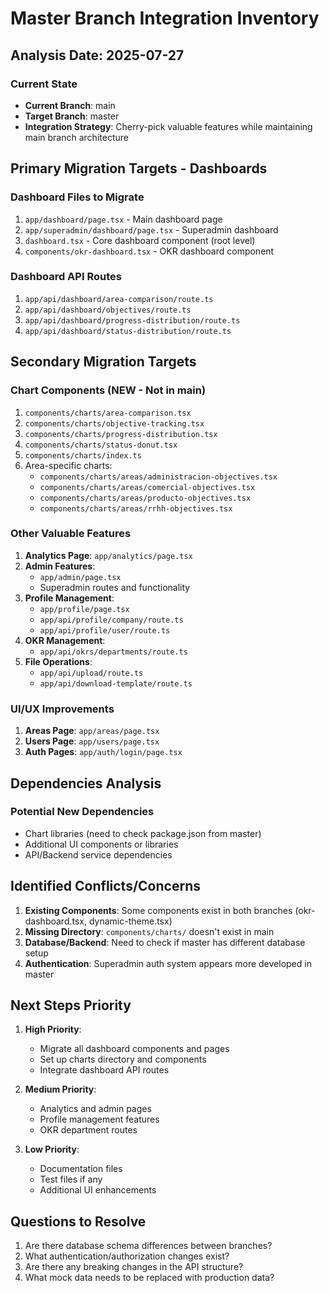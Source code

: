 # Master Branch Integration Inventory

## Analysis Date: 2025-07-27

### Current State
- **Current Branch**: main
- **Target Branch**: master
- **Integration Strategy**: Cherry-pick valuable features while maintaining main branch architecture

## Primary Migration Targets - Dashboards

### Dashboard Files to Migrate
1. `app/dashboard/page.tsx` - Main dashboard page
2. `app/superadmin/dashboard/page.tsx` - Superadmin dashboard
3. `dashboard.tsx` - Core dashboard component (root level)
4. `components/okr-dashboard.tsx` - OKR dashboard component

### Dashboard API Routes
1. `app/api/dashboard/area-comparison/route.ts`
2. `app/api/dashboard/objectives/route.ts`
3. `app/api/dashboard/progress-distribution/route.ts`
4. `app/api/dashboard/status-distribution/route.ts`

## Secondary Migration Targets

### Chart Components (NEW - Not in main)
1. `components/charts/area-comparison.tsx`
2. `components/charts/objective-tracking.tsx`
3. `components/charts/progress-distribution.tsx`
4. `components/charts/status-donut.tsx`
5. `components/charts/index.ts`
6. Area-specific charts:
   - `components/charts/areas/administracion-objectives.tsx`
   - `components/charts/areas/comercial-objectives.tsx`
   - `components/charts/areas/producto-objectives.tsx`
   - `components/charts/areas/rrhh-objectives.tsx`

### Other Valuable Features
1. **Analytics Page**: `app/analytics/page.tsx`
2. **Admin Features**:
   - `app/admin/page.tsx`
   - Superadmin routes and functionality
3. **Profile Management**:
   - `app/profile/page.tsx`
   - `app/api/profile/company/route.ts`
   - `app/api/profile/user/route.ts`
4. **OKR Management**:
   - `app/api/okrs/departments/route.ts`
5. **File Operations**:
   - `app/api/upload/route.ts`
   - `app/api/download-template/route.ts`

### UI/UX Improvements
1. **Areas Page**: `app/areas/page.tsx`
2. **Users Page**: `app/users/page.tsx`
3. **Auth Pages**: `app/auth/login/page.tsx`

## Dependencies Analysis

### Potential New Dependencies
- Chart libraries (need to check package.json from master)
- Additional UI components or libraries
- API/Backend service dependencies

## Identified Conflicts/Concerns

1. **Existing Components**: Some components exist in both branches (okr-dashboard.tsx, dynamic-theme.tsx)
2. **Missing Directory**: `components/charts/` doesn't exist in main
3. **Database/Backend**: Need to check if master has different database setup
4. **Authentication**: Superadmin auth system appears more developed in master

## Next Steps Priority

1. **High Priority**:
   - Migrate all dashboard components and pages
   - Set up charts directory and components
   - Integrate dashboard API routes

2. **Medium Priority**:
   - Analytics and admin pages
   - Profile management features
   - OKR department routes

3. **Low Priority**:
   - Documentation files
   - Test files if any
   - Additional UI enhancements

## Questions to Resolve

1. Are there database schema differences between branches?
2. What authentication/authorization changes exist?
3. Are there any breaking changes in the API structure?
4. What mock data needs to be replaced with production data?